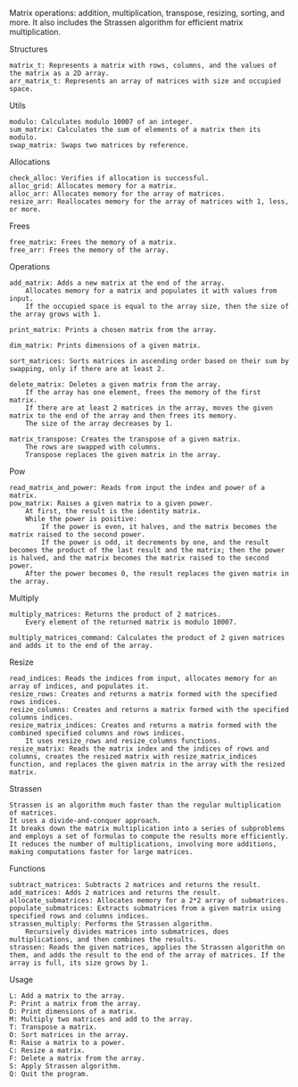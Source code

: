 Matrix operations: addition, multiplication, transpose, resizing, sorting, and more. It also includes the Strassen algorithm for efficient matrix multiplication.

Structures

    matrix_t: Represents a matrix with rows, columns, and the values of the matrix as a 2D array.
    arr_matrix_t: Represents an array of matrices with size and occupied space.

Utils

    modulo: Calculates modulo 10007 of an integer.
    sum_matrix: Calculates the sum of elements of a matrix then its modulo.
    swap_matrix: Swaps two matrices by reference.

Allocations

    check_alloc: Verifies if allocation is successful.
    alloc_grid: Allocates memory for a matrix.
    alloc_arr: Allocates memory for the array of matrices.
    resize_arr: Reallocates memory for the array of matrices with 1, less, or more.

Frees

    free_matrix: Frees the memory of a matrix.
    free_arr: Frees the memory of the array.

Operations

    add_matrix: Adds a new matrix at the end of the array.
        Allocates memory for a matrix and populates it with values from input.
        If the occupied space is equal to the array size, then the size of the array grows with 1.

    print_matrix: Prints a chosen matrix from the array.

    dim_matrix: Prints dimensions of a given matrix.

    sort_matrices: Sorts matrices in ascending order based on their sum by swapping, only if there are at least 2.

    delete_matrix: Deletes a given matrix from the array.
        If the array has one element, frees the memory of the first matrix.
        If there are at least 2 matrices in the array, moves the given matrix to the end of the array and then frees its memory.
        The size of the array decreases by 1.

    matrix_transpose: Creates the transpose of a given matrix.
        The rows are swapped with columns.
        Transpose replaces the given matrix in the array.

Pow

    read_matrix_and_power: Reads from input the index and power of a matrix.
    pow_matrix: Raises a given matrix to a given power.
        At first, the result is the identity matrix.
        While the power is positive:
            If the power is even, it halves, and the matrix becomes the matrix raised to the second power.
            If the power is odd, it decrements by one, and the result becomes the product of the last result and the matrix; then the power is halved, and the matrix becomes the matrix raised to the second power.
        After the power becomes 0, the result replaces the given matrix in the array.

Multiply

    multiply_matrices: Returns the product of 2 matrices.
        Every element of the returned matrix is modulo 10007.

    multiply_matrices_command: Calculates the product of 2 given matrices and adds it to the end of the array.

Resize

    read_indices: Reads the indices from input, allocates memory for an array of indices, and populates it.
    resize_rows: Creates and returns a matrix formed with the specified rows indices.
    resize_columns: Creates and returns a matrix formed with the specified columns indices.
    resize_matrix_indices: Creates and returns a matrix formed with the combined specified columns and rows indices.
        It uses resize_rows and resize_columns functions.
    resize_matrix: Reads the matrix index and the indices of rows and columns, creates the resized matrix with resize_matrix_indices function, and replaces the given matrix in the array with the resized matrix.

Strassen

    Strassen is an algorithm much faster than the regular multiplication of matrices.
    It uses a divide-and-conquer approach.
    It breaks down the matrix multiplication into a series of subproblems and employs a set of formulas to compute the results more efficiently.
    It reduces the number of multiplications, involving more additions, making computations faster for large matrices.

Functions

    subtract_matrices: Subtracts 2 matrices and returns the result.
    add_matrices: Adds 2 matrices and returns the result.
    allocate_submatrices: Allocates memory for a 2*2 array of submatrices.
    populate_submatrices: Extracts submatrices from a given matrix using specified rows and columns indices.
    strassen_multiply: Performs the Strassen algorithm.
        Recursively divides matrices into submatrices, does multiplications, and then combines the results.
    strassen: Reads the given matrices, applies the Strassen algorithm on them, and adds the result to the end of the array of matrices. If the array is full, its size grows by 1.

Usage

    L: Add a matrix to the array.
    P: Print a matrix from the array.
    D: Print dimensions of a matrix.
    M: Multiply two matrices and add to the array.
    T: Transpose a matrix.
    O: Sort matrices in the array.
    R: Raise a matrix to a power.
    C: Resize a matrix.
    F: Delete a matrix from the array.
    S: Apply Strassen algorithm.
    Q: Quit the program.
